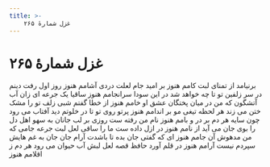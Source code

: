 ```yaml
---
title: >-
    غزل شمارهٔ ۲۶۵
---
```

# غزل شمارهٔ ۲۶۵

برنیامد از تمنای لبت کامم هنوز
بر امید جام لعلت دردی آشامم هنوز
روز اول رفت دینم در سر زلفین تو
تا چه خواهد شد در این سودا سرانجامم هنوز
ساقیا یک جرعه ای زان آب آتشگون که من
در میان پختگان عشق او خامم هنوز
از خطا گفتم شبی زلف تو را مشک ختن
می زند هر لحظه تیغی مو بر اندامم هنوز
پرتو روی تو تا در خلوتم دید آفتاب
می رود چون سایه هر دم بر در و بامم هنوز
نام من رفته ست روزی بر لب جانان به سهو
اهل دل را بوی جان می آید از نامم هنوز
در ازل داده ست ما را ساقی لعل لبت
جرعه جامی که من مدهوش آن جامم هنوز
ای که گفتی جان بده تا باشدت آرام جان
جان به غم هایش سپردم نیست آرامم هنوز
در قلم آورد حافظ قصه لعل لبش
آب حیوان می رود هر دم ز اقلامم هنوز
